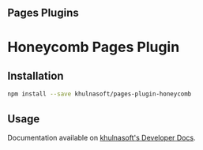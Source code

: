 ## Pages Plugins

# Honeycomb Pages Plugin

## Installation

```sh
npm install --save khulnasoft/pages-plugin-honeycomb
```

## Usage

Documentation available on [khulnasoft's Developer Docs](https://developers.khulnasoft.com/pages/platform/functions/plugins/honeycomb/).
